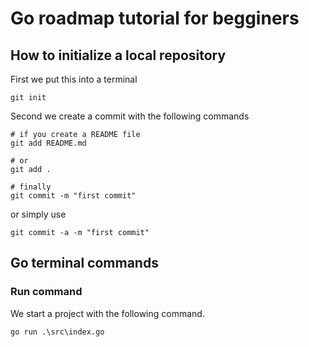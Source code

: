 # Go roadmap tutorial for begginers

## How to initialize a local repository

First we put this into a terminal

```
git init 
```

Second we create a commit with the following commands

```
# if you create a README file
git add README.md

# or 
git add .

# finally 
git commit -m "first commit"
```

or simply  use

```
git commit -a -m "first commit"
```

## Go terminal commands

### Run command

We start a project with the following command.

```
go run .\src\index.go
```
